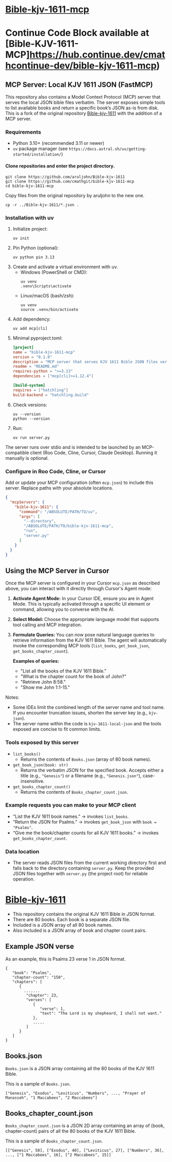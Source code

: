 # [Bible-kjv-1611-mcp](https://github.com/cmathgit/bible-kjv-1611-mcp)
# Continue Code Block available at [Bible-KJV-1611-MCP]https://hub.continue.dev/cmathcontinue-dev/bible-kjv-1611-mcp)

## MCP Server: Local KJV 1611 JSON (FastMCP)

This repository also contains a Model Context Protocol (MCP) server that serves the local JSON bible files verbatim. The server exposes simple tools to list available books and return a specific book’s JSON as-is from disk. This is a fork of the original repository [Bible-kjv-1611](https://github.com/aruljohn/Bible-kjv-1611) with the addition of a MCP server.

### Requirements
- Python 3.10+ (recommended 3.11 or newer)
- `uv` package manager (see `https://docs.astral.sh/uv/getting-started/installation/`)


#### Clone repositories and enter the project directory.
   ```
   git clone https://github.com/aruljohn/Bible-kjv-1611
   git clone https://github.com/cmathgit/bible-kjv-1611-mcp
   cd bible-kjv-1611-mcp
   ```
Copy files from the original repository by aruljohn to the new one.
   ```
   cp -r ../Bible-kjv-1611/*.json .
   ```

### Installation with uv
1. Initialize project:
   ```
   uv init
   ```
2. Pin Python (optional):
   ```
   uv python pin 3.13
   ```
3. Create and activate a virtual environment with uv.
   - Windows (PowerShell or CMD):
     ```
     uv venv
     .venv\Scripts\activate
     ```
   - Linux/macOS (bash/zsh):
     ```
     uv venv
     source .venv/bin/activate
     ```
4. Add dependency:
   ```
   uv add mcp[cli]
   ```
5. Minimal pyproject.toml:
   ```toml
   [project]
   name = "bible-kjv-1611-mcp"
   version = "0.1.0"
   description = "MCP server that serves KJV 1611 Bible JSON files verbatim."
   readme = "README.md"
   requires-python = ">=3.13"
   dependencies = ["mcp[cli]>=1.12.4"]

   [build-system]
   requires = ["hatchling"]
   build-backend = "hatchling.build"
   ```
6. Check versions:
   ```
   uv --version
   python --version
   ```
7. Run:
   ```
   uv run server.py
   ```

The server runs over stdio and is intended to be launched by an MCP-compatible client (Roo Code, Cline, Cursor, Claude Desktop). Running it manually is optional.

### Configure in Roo Code, Cline, or Cursor
Add or update your MCP configuration (often `mcp.json`) to include this server. Replace paths with your absolute locations.

```json
{
  "mcpServers": {
    "bible-kjv-1611": {
      "command": "/ABSOLUTE/PATH/TO/uv",
      "args": [
        "--directory",
        "/ABSOLUTE/PATH/TO/bible-kjv-1611-mcp",
        "run",
        "server.py"
      ]
    }
  }
}
```

## Using the MCP Server in Cursor

Once the MCP server is configured in your Cursor `mcp.json` as described above, you can interact with it directly through Cursor's Agent mode:

1.  **Activate Agent Mode:** In your Cursor IDE, ensure you are in Agent Mode. This is typically activated through a specific UI element or command, allowing you to converse with the AI.
2.  **Select Model:** Choose the appropriate language model that supports tool calling and MCP integration.
3.  **Formulate Queries:** You can now pose natural language queries to retrieve information from the KJV 1611 Bible. The agent will automatically invoke the corresponding MCP tools (`list_books`, `get_book_json`, `get_books_chapter_count`).

    **Examples of queries:**
    *   "List all the books of the KJV 1611 Bible."
    *   "What is the chapter count for the book of John?"
    *   "Retrieve John 8:58."
    *   "Show me John 1:1-15."

Notes:
- Some IDEs limit the combined length of the server name and tool name. If you encounter truncation issues, shorten the server key (e.g., `kjv-json`).
- The server name within the code is `kjv-1611-local-json` and the tools exposed are concise to fit common limits.

### Tools exposed by this server
- `list_books()`
  - Returns the contents of `Books.json` (array of 80 book names).
- `get_book_json(book: str)`
  - Returns the verbatim JSON for the specified book. Accepts either a title (e.g., `"Genesis"`) or a filename (e.g., `"Genesis.json"`), case-insensitive.
- `get_books_chapter_count()`
  - Returns the contents of `Books_chapter_count.json`.

### Example requests you can make to your MCP client
- “List the KJV 1611 book names.” → invokes `list_books`.
- “Return the JSON for Psalms.” → invokes `get_book_json` with `book = "Psalms"`.
- “Give me the book/chapter counts for all KJV 1611 books.” → invokes `get_books_chapter_count`.

### Data location
- The server reads JSON files from the current working directory first and falls back to the directory containing `server.py`. Keep the provided JSON files together with `server.py` (the project root) for reliable operation.

# [Bible-kjv-1611](https://github.com/aruljohn/Bible-kjv-1611)

- This repository contains the original KJV 1611 Bible in JSON format.
- There are 80 books. Each book is a separate JSON file.
- Included is a JSON array of all 80 book names.
- Also included is a JSON array of book and chapter count pairs.

## Example JSON verse
As an example, this is Psalms 23 verse 1 in JSON format.

```
{
   "book": "Psalms",
   "chapter-count": "150",
   "chapters": [
      {
        .......
         "chapter": 23,
         "verses": [
            {
               "verse": 1,
               "text": "The Lord is my shepheard, I shall not want."
            },
            .....
         ]
      }
   ]
}
```

## Books.json

`Books.json` is a JSON array containing all the 80 books of the KJV 1611 Bible.

This is a sample of `Books.json`.

```
["Genesis", "Exodus", "Leviticus", "Numbers", ..., "Prayer of Manasseh", "1 Maccabees", "2 Maccabees"]
```

## Books_chapter_count.json

`Books_chapter_count.json` is a JSON 2D array containing an array of (book, chapter-count) pairs of all the 80 books of the KJV 1611 Bible.

This is a sample of `Books_chapter_count.json`.

```
[["Genesis", 50], ["Exodus", 40], ["Leviticus", 27], ["Numbers", 36], ..., ["1 Maccabees", 16], ["2 Maccabees", 15]]
```